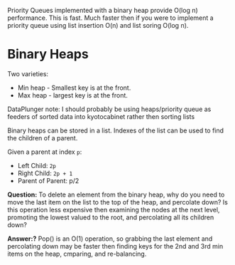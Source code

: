 Priority Queues implemented with a binary heap provide O(log n)
performance. This is fast. Much faster then if you were to
implement a priority queue using list insertion O(n) and
list soring O(log n).

# Binary Heaps

Two varieties:

- Min heap - Smallest key is at the front.
- Max heap - largest key is at the front.

DataPlunger note: I should probably be using heaps/priority queue
 as feeders of sorted data into kyotocabinet rather then sorting
lists

Binary heaps can be stored in a list. Indexes of the list
can be used to find the children of a parent.

Given a parent at index `p`:

- Left Child: `2p`
- Right Child: `2p + 1`
- Parent of Parent: p/2

**Question:** To delete an element from the binary heap,
why do you need to move the last item on the list to the top
of the heap, and percolate down? Is this operation less expensive
then examining the nodes at the next level, promoting the lowest
valued to the root, and percolating all its children down?

**Answer:?** Pop() is an O(1) operation, so grabbing the last
element and percolating down may be faster then finding keys for
the 2nd and 3rd min items on the heap, cmparing, and re-balancing.